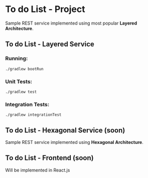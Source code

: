 # To do List - Project
Sample REST service implemented using most popular **Layered Architecture**.

## To do List - Layered Service 
### Running:
```
./gradlew bootRun
```
### Unit Tests:
```
./gradlew test
```
### Integration Tests:
```
./gradlew integrationTest
```

## To do List - Hexagonal Service (soon)
Sample REST service implemented using **Hexagonal Architecture**. 


## To do List - Frontend (soon)
Will be implemented in React.js

